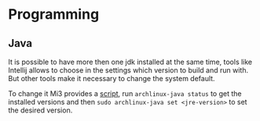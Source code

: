 # Programming

## Java
It is possible to have more then one jdk installed at the same time, tools like Intellij allows to choose in the settings which version to build and run with. But other tools make it necessary to change the system default.

To change it Mi3 provides a [script](https://wiki.archlinux.org/index.php/java), run `archlinux-java status` to get the installed versions and then `sudo archlinux-java set <jre-version>` to set the desired version.
